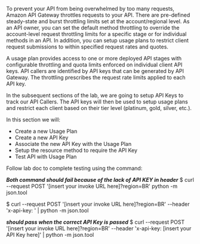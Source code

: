 <!-- Usage Plans and Message Throttling -->
To prevent your API from being overwhelmed by too many requests, Amazon API Gateway throttles requests to your API. There are pre-defined steady-state and burst throttling limits set at the account/regional level. As an API owner, you can set the default method throttling to override the account-level request throttling limits for a specific stage or for individual methods in an API. In addition, you can setup usage plans to restrict client request submissions to within specified request rates and quotes.

A usage plan provides access to one or more deployed API stages with configurable throttling and quota limits enforced on individual client API keys. API callers are identified by API keys that can be generated by API Gateway. The throttling prescribes the request rate limits applied to each API key.

In the subsequent sections of the lab, we are going to setup API Keys to track our API Callers. The API keys will then be used to setup usage plans and restrict each client based on their tier level (platinum, gold, silver, etc.).

In this section we will:

- Create a new Usage Plan
- Create a new API Key
- Associate the new API Key with the Usage Plan
- Setup the resource method to require the API Key
- Test API with Usage Plan


<!-- Testing API with Usage Plan -->
Follow lab  doc to complete testing using the command:

***Both command should fail because of the lack of API KEY in header***
$ curl --request POST '[insert your invoke URL here]?region=BR' python -m json.tool


$ curl --request POST '[insert your invoke URL here]?region=BR' --header 'x-api-key: ' | python -m json.tool

***should pass when the correct API Key is passed***
$ curl --request POST '[insert your invoke URL here]?region=BR' --header 'x-api-key: [insert your API Key here]' | python -m json.tool
